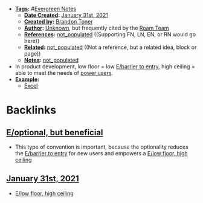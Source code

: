 - **[Tags](<../Tags.md>):** #[Evergreen Notes](<../Evergreen Notes.md>)
    - **[Date Created](<../Date Created.md>):** [January 31st, 2021](<../January 31st, 2021.md>)
    - **[Created by](<../Created by.md>):** [Brandon Toner](<../Brandon Toner.md>)
    - **[Author](<../Author.md>):** [Unknown](<../Unknown.md>), but frequently cited by the [Roam Team](<../Roam Team.md>)
    - **[References](<../References.md>):** [not_populated](<../not_populated.md>) ((Supporting FN, LN, EN, or RN would go here))
    - **[Related](<../Related.md>):** [not_populated](<../not_populated.md>) ((Not a reference, but a related idea, block or page))
    - **[Notes](<../Notes.md>):** [not_populated](<../not_populated.md>)
- In product development, low floor = low [E/barrier to entry](<../E/barrier to entry.md>), high ceiling = able to meet the needs of [power users](<../power users.md>).
- **[Example](<../Example.md>):**
    - [Excel](<../Excel.md>)

# Backlinks
## [E/optional, but beneficial](<E/optional, but beneficial.md>)
- This type of convention is important, because the optionality reduces the [E/barrier to entry](<../E/barrier to entry.md>) for new users and empowers a [E/low floor, high ceiling](<../E/low floor, high ceiling.md>)

## [January 31st, 2021](<January 31st, 2021.md>)
- [E/low floor, high ceiling](<../E/low floor, high ceiling.md>)

